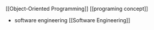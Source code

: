 

[[Object-Oriented Programming]]
[[programing concept]]


- software engineering
[[Software Engineering]]
